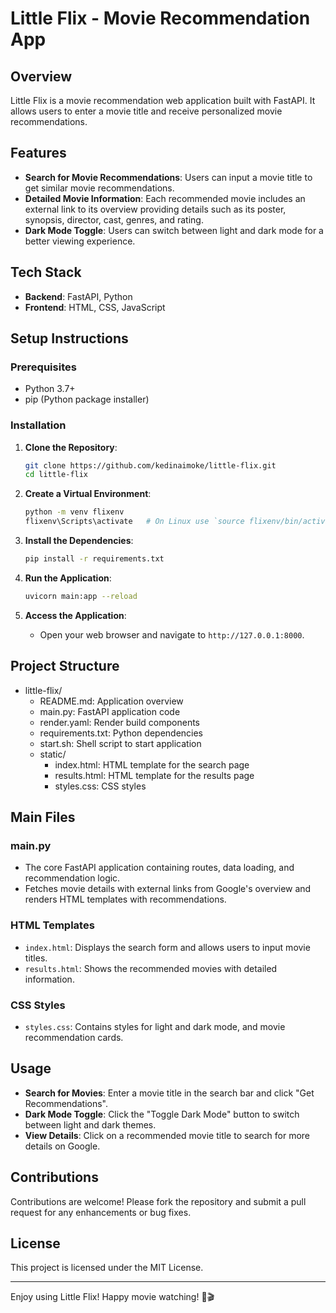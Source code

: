 # Little Flix - Movie Recommendation App

## Overview
Little Flix is a movie recommendation web application built with FastAPI. It allows users to enter a movie title and receive personalized movie recommendations.

## Features
- **Search for Movie Recommendations**: Users can input a movie title to get similar movie recommendations.
- **Detailed Movie Information**: Each recommended movie includes an external link to its overview providing details such as its poster, synopsis, director, cast, genres, and rating.
- **Dark Mode Toggle**: Users can switch between light and dark mode for a better viewing experience.

## Tech Stack
- **Backend**: FastAPI, Python
- **Frontend**: HTML, CSS, JavaScript

## Setup Instructions

### Prerequisites
- Python 3.7+
- pip (Python package installer)

### Installation
1. **Clone the Repository**:
    ```sh
    git clone https://github.com/kedinaimoke/little-flix.git
    cd little-flix
    ```

2. **Create a Virtual Environment**:
    ```sh
    python -m venv flixenv
    flixenv\Scripts\activate   # On Linux use `source flixenv/bin/activate`
    ```

3. **Install the Dependencies**:
    ```sh
    pip install -r requirements.txt
    ```

4. **Run the Application**:
    ```sh
    uvicorn main:app --reload
    ```

5. **Access the Application**:
    - Open your web browser and navigate to `http://127.0.0.1:8000`.

## Project Structure
- little-flix/
    - README.md: Application overview 
    - main.py: FastAPI application code
    - render.yaml: Render build components
    - requirements.txt: Python dependencies
    - start.sh: Shell script to start application
    - static/
        - index.html: HTML template for the search page
        - results.html: HTML template for the results page
        - styles.css: CSS styles


## Main Files

### main.py
- The core FastAPI application containing routes, data loading, and recommendation logic.
- Fetches movie details with external links from Google's overview and renders HTML templates with recommendations.

### HTML Templates
- `index.html`: Displays the search form and allows users to input movie titles.
- `results.html`: Shows the recommended movies with detailed information.

### CSS Styles
- `styles.css`: Contains styles for light and dark mode, and movie recommendation cards.

## Usage
- **Search for Movies**: Enter a movie title in the search bar and click "Get Recommendations".
- **Dark Mode Toggle**: Click the "Toggle Dark Mode" button to switch between light and dark themes.
- **View Details**: Click on a recommended movie title to search for more details on Google.

## Contributions
Contributions are welcome! Please fork the repository and submit a pull request for any enhancements or bug fixes.

## License
This project is licensed under the MIT License.

---

Enjoy using Little Flix! Happy movie watching! 🍿🎬
